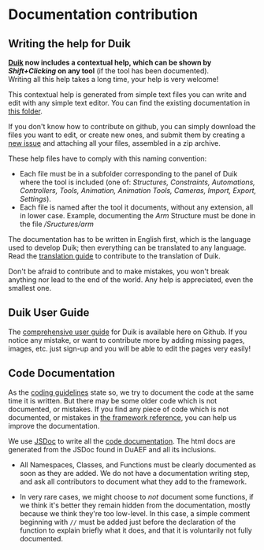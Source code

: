 # Documentation contribution

## Writing the help for Duik

**[Duik](https://github.com/Rainbox-dev/DuAEF_Duik/wiki/Duik) now includes a contextual help, which can be shown by *Shift+Clicking* on any tool** (if the tool has been documented).  
Writing all this help takes a long time, your help is very welcome!

This contextual help is generated from simple text files you can write and edit with any simple text editor. You can find the existing documentation in [this folder](https://github.com/Rainbox-dev/DuAEF_Duik/tree/master/src/tools%20(ScriptUI)/Duik/help).

If you don't know how to contribute on github, you can simply download the files you want to edit, or create new ones, and submit them by creating a [new issue](https://github.com/Rainbox-dev/DuAEF_Duik/issues/new) and attaching all your files, assembled in a zip archive.

These help files have to comply with this naming convention:
- Each file must be in a subfolder corresponding to the panel of Duik where the tool is included (one of: *Structures, Constraints, Automations, Controllers, Tools, Animation, Animation Tools, Cameras, Import, Export, Settings*).
- Each file is named after the tool it documents, without any extension, all in lower case.
Example, documenting the *Arm* Structure must be done in the file */Sructures/arm*

The documentation has to be written in English first, which is the language used to develop Duik; then everything can be translated to any language. Read the [translation guide](../Translation) to contribute to the translation of Duik.

Don't be afraid to contribute and to make mistakes, you won't break anything nor lead to the end of the world.
Any help is appreciated, even the smallest one.

## Duik User Guide

The [comprehensive user guide](https://github.com/Rainbox-dev/DuAEF_Duik/wiki/Duik-User-Guide) for Duik is available here on Github. If you notice any mistake, or want to contribute more by adding missing pages, images, etc. just sign-up and you will be able to edit the pages very easily!

## Code Documentation

As the [coding guidelines](../Code-Guidelines) state so, we try to document the code at the same time it is written. But there may be some older code which is not documented, or mistakes. If you find any piece of code which is not documented, or mistakes in [the framework reference](https://rainbox-dev.github.io/DuAEF_Duik/), you can help us improve the documentation.

We use [JSDoc](http://usejsdoc.org/) to write all the [code documentation](https://rainbox-dev.github.io/DuAEF_Duik/). The html docs are generated from the JSDoc found in DuAEF and all its inclusions.

- All Namespaces, Classes, and Functions must be clearly documented as soon as they are added. We do not have a documentation writing step, and ask all contributors to document what they add to the framework.

- In very rare cases, we might choose to *not* document some functions, if we think it's better they remain hidden from the documentation, mostly because we think they're too low-level. In this case, a simple comment beginning with `//` must be added just before the declaration of the function to explain briefly what it does, and that it is voluntarily not fully documented.
